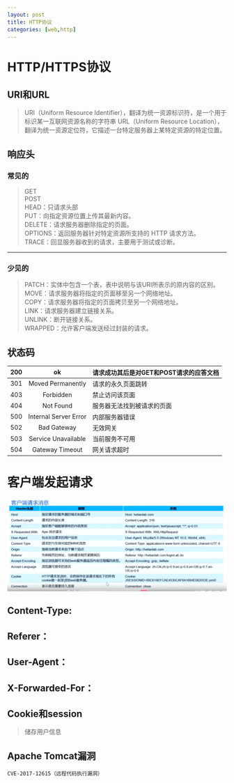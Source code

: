 ```yaml
---
layout: post
title: HTTP协议
categories: [web,http]
---
```

# HTTP/HTTPS协议

## URI和URL
>URI（Uniform Resource Identifier），翻译为统一资源标识符，是一个用于标识某一互联网资源名称的字符串
>URL（Uniform Resource Location），翻译为统一资源定位符，它描述一台特定服务器上某特定资源的特定位置。

## 响应头
### 常见的
>GET  
>POST  
>HEAD：只请求头部  
>PUT：向指定资源位置上传其最新内容。  
>DELETE：请求服务器删除指定的页面。  
>OPTIONS：返回服务器针对特定资源所支持的 HTTP 请求方法。  
>TRACE：回显服务器收到的请求，主要用于测试或诊断。  
-----------------------
### 少见的
>PATCH：实体中包含一个表，表中说明与该URI所表示的原内容的区别。  
>MOVE：请求服务器将指定的页面移至另一个网络地址。  
>COPY：请求服务器将指定的页面拷贝至另一个网络地址。  
>LINK：请求服务器建立链接关系。  
>UNLINK：断开链接关系。  
>WRAPPED：允许客户端发送经过封装的请求。  

## 状态码 

|200|	ok	|请求成功其后是对GET和POST请求的应答文档|
|:-----|:----------------------:|:---------|
|301|    Moved Permanently|	请求的永久页面跳转|
|403|	Forbidden|	禁止访问该页面|
|404|	Not Found|	服务器无法找到被请求的页面|
|500|	Internal Server Error|	内部服务器错误|
|502|	Bad Gateway|	无效网关|
|503|	Service Unavailable|	当前服务不可用|
|504|	Gateway Timeout|	网关请求超时|

# 客户端发起请求 #
![图片.png](/img/https.png)

## Content-Type:
## Referer：
## User-Agent：
## X-Forwarded-For：
## Cookie和session
>储存用户信息

## Apache Tomcat漏洞 ##
`CVE-2017-12615（远程代码执行漏洞）`





